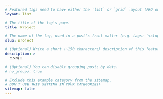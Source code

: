 ```yaml
---
# Featured tags need to have either the `list` or `grid` layout (PRO only).
layout: list

# The title of the tag's page.
title: Project

# The name of the tag, used in a post's front matter (e.g. tags: [<slug>]).
slug: project

# (Optional) Write a short (~150 characters) description of this featured tag.
description: >
  프로젝트

# (Optional) You can disable grouping posts by date.
# no_groups: true

# Exclude this example category from the sitemap.
# DON'T USE THIS SETTING IN YOUR CATEGORIES!
sitemap: false
---
```

